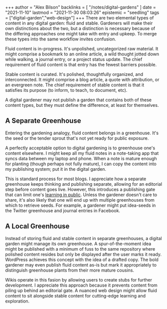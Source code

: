 +++
author = "Alex Bilson"
backlinks = [
  "/notes/digital-gardens"
]
date = "2021-11-10"
lastmod = "2021-11-30 08:03:26"
epistemic = "seedling"
tags = ["digital-garden","web-design"]
+++
There are two elemental types of content in any digital garden: fluid and stable. Gardeners will make their own distinctions about the two, but a distinction is necessary because of the differing approaches one might take with entry and upkeep. To merge these types into the same workflow invites confusion.

Fluid content is in-progress. It's unpolished, uncategorized raw material. It might comprise a bookmark to an online article, a wild thought jotted down while walking, a journal entry, or a project status update. The chief requirement of fluid content is that entry has the fewest barriers possible.

Stable content is curated. It's polished, thoughtfully organized, and interconnected. It might comprise a blog article, a quote with attribution, or an evergreen note. The chief requirement of stable content is that it satisfies its purpose (to inform, to teach, to document, etc).

A digital gardener may not publish a garden that contains both of these content types, but they must define the difference, at least for themselves.

## A Separate Greenhouse

Entering the gardening analogy, fluid content belongs in a greenhouse. It's the seed or the tender sprout that's not yet ready for public exposure.

A perfectly acceptable option to digital gardening is to greenhouse one's content elsewhere. I might keep all my fluid notes in a note-taking app that syncs data between my laptop and phone. When a note is mature enough for planting (though perhaps not fully mature), I can copy the content into my publishing system; put it in the digital garden.

This is standard process for most blogs. I appreciate how a separate greenhouse keeps thinking and publishing separate, allowing for an editorial step before content goes live. However, this introduces a publishing gate that can limit one's [learning in public](). Unless the gardener doesn't care to share, it's also likely that one will end up with multiple greenhouses from which to retrieve seeds. For example, a gardener might put idea-seeds in the Twitter greenhouse and journal entries in Facebook.

## A Local Greenhouse

Instead of storing fluid and stable content in separate greenhouses, a digital garden might manage its own greenhouse. A spur-of-the-moment idea might be published with a minimum of fuss to the same repository where polished content resides but only be displayed after the user marks it ready. WordPress achieves this concept with the idea of a drafted copy. The bold gardener may even publish fluid content as-is but mark it appropriately to distinguish greenhouse plants from their more mature cousins.

Wikis operate in this fasion by allowing users to create stubs for further development. I appreciate this approach because it prevents content from piling up behind an editorial gate. A nuanced web design might allow fluid content to sit alongside stable content for cutting-edge learning and exploration.
